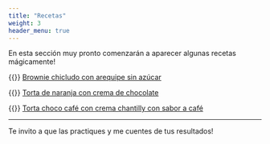 ```yaml
---
title: "Recetas"
weight: 3
header_menu: true
---
```


En esta sección muy pronto comenzarán a aparecer algunas recetas mágicamente!

{{<icon class="fa fa-hand-o-right">}}&nbsp;[Brownie chicludo con arequipe sin azúcar](recipes/brownie-chicludo-arequipe-sin-azucar)

{{<icon class="fa fa-hand-o-right">}}&nbsp;[Torta de naranja con crema de chocolate](recipes/torta-naranja-crema-chocolate)

{{<icon class="fa fa-hand-o-right">}}&nbsp;[Torta choco café con crema chantilly con sabor a café](recipes/torta-choco-cafe-chantillly-cafe)
__________________________________________

Te invito a que las practiques y me cuentes de tus resultados!






